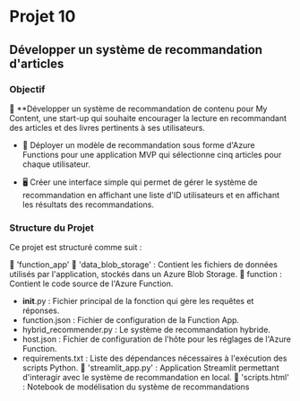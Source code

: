 # Projet 10

## Développer un système de recommandation d'articles

### Objectif
🎯 **Développer un système de recommandation de contenu pour My Content, une start-up qui souhaite encourager la lecture en recommandant des articles et des livres pertinents à ses utilisateurs.

- 🔹 Déployer un modèle de recommandation sous forme d'Azure Functions pour une application MVP qui sélectionne cinq articles pour chaque utilisateur.

- 🖥️ Créer une interface simple qui permet de gérer le système de recommandation en affichant une liste d'ID utilisateurs et en affichant les résultats des recommandations.

### Structure du Projet
Ce projet est structuré comme suit :

📁 'function_app'
📁 'data_blob_storage' : Contient les fichiers de données utilisés par l'application, stockés dans un Azure Blob Storage.
📁 function : Contient le code source de l'Azure Function.
- __init__.py : Fichier principal de la fonction qui gère les requêtes et réponses.
- function.json : Fichier de configuration de la Function App.
- hybrid_recommender.py : Le système de recommandation hybride.
- host.json : Fichier de configuration de l'hôte pour les réglages de l'Azure Function.
- requirements.txt : Liste des dépendances nécessaires à l'exécution des scripts Python.
📄 'streamlit_app.py' : Application Streamlit permettant d'interagir avec le système de recommandation en local.
📄 'scripts.html' : Notebook de modélisation du système de recommandations